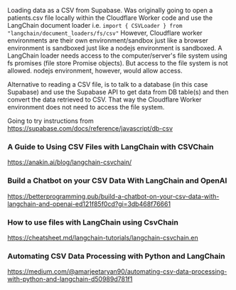 Loading data as a CSV from Supabase. 
Was originally going to open a patients.csv file locally within the Cloudflare Worker code and use the LangChain document loader i.e.
```import { CSVLoader } from "langchain/document_loaders/fs/csv"```
However, Cloudflare worker environments are their own environment/sandbox just like a browser environment is sandboxed just like a nodejs environment is sandboxed. A LangChain loader needs access to the computer/server's file system using fs promises (file store Promise objects). But access to the file system is not allowed. nodejs environment, however, would allow access. 

Alternative to reading a CSV file, is to talk to a database (in this case Supabase) and use the Supabase API to get data from DB table(s) and then convert the data retrieved to CSV. That way the Cloudflare Worker environment does not need to access the file system. 

Going to try instructions from https://supabase.com/docs/reference/javascript/db-csv

### A Guide to Using CSV Files with LangChain with CSVChain
https://anakin.ai/blog/langchain-csvchain/

### Build a Chatbot on your CSV Data With LangChain and OpenAI
https://betterprogramming.pub/build-a-chatbot-on-your-csv-data-with-langchain-and-openai-ed121f85f0cd?gi=3db468f76661

### How to use files with LangChain using CsvChain
https://cheatsheet.md/langchain-tutorials/langchain-csvchain.en

### Automating CSV Data Processing with Python and LangChain
https://medium.com/@amarjeetaryan90/automating-csv-data-processing-with-python-and-langchain-d50989d781f1



